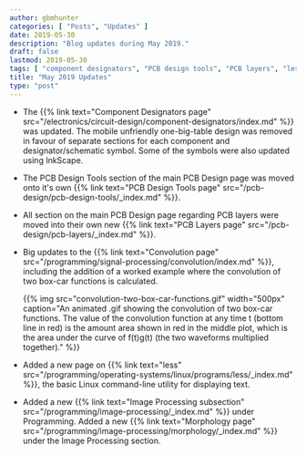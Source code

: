 ```yaml
---
author: gbmhunter
categories: [ "Posts", "Updates" ]
date: 2019-05-30
description: "Blog updates during May 2019."
draft: false
lastmod: 2019-05-30
tags: [ "component designators", "PCB design tools", "PCB layers", "less", "convolution" ]
title: "May 2019 Updates"
type: "post"
---
```


* The {{% link text="Component Designators page" src="/electronics/circuit-design/component-designators/index.md" %}} was updated. The mobile unfriendly one-big-table design was removed in favour of separate sections for each component and designator/schematic symbol. Some of the symbols were also updated using InkScape.

* The PCB Design Tools section of the main PCB Design page was moved onto it's own {{% link text="PCB Design Tools page" src="/pcb-design/pcb-design-tools/_index.md" %}}.

* All section on the main PCB Design page regarding PCB layers were moved into their own new {{% link text="PCB Layers page" src="/pcb-design/pcb-layers/_index.md" %}}.

* Big updates to the {{% link text="Convolution page" src="/programming/signal-processing/convolution/index.md" %}}, including the addition of a worked example where the convolution of two box-car functions is calculated.

    {{% img src="convolution-two-box-car-functions.gif" width="500px" caption="An animated .gif showing the convolution of two box-car functions. The value of the convolution function at any time t (bottom line in red) is the amount area shown in red in the middle plot, which is the area under the curve of f(t)g(t) (the two waveforms multiplied together)." %}}

* Added a new page on {{% link text="less" src="/programming/operating-systems/linux/programs/less/_index.md" %}}, the basic Linux command-line utility for displaying text.

* Added a new {{% link text="Image Processing subsection" src="/programming/image-processing/_index.md" %}} under Programming. Added a new {{% link text="Morphology page" src="/programming/image-processing/morphology/_index.md" %}} under the Image Processing section.
